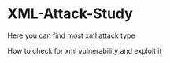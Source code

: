 # XML-Attack-Study

Here you can find most xml attack type 

How to check for xml vulnerability and exploit it

